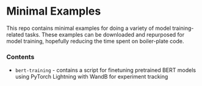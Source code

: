 # Minimal Examples
This repo contains minimal examples for doing a variety of model training-related tasks. These examples can be downloaded and repurposed for model training, hopefully reducing the time spent on boiler-plate code. 

### Contents
- `bert-training` - contains a script for finetuning pretrained BERT models using PyTorch Lightning with WandB for experiment tracking
